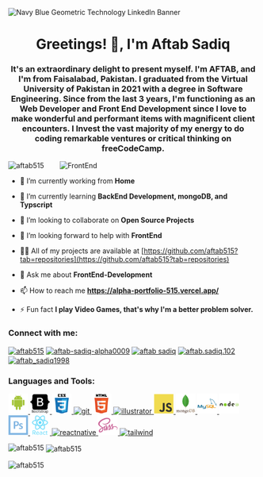 ![Navy Blue Geometric Technology LinkedIn Banner](https://user-images.githubusercontent.com/114320334/235852547-01301930-d9de-4f83-acc6-4d577f5c5d11.png)

<h1 align="center">Greetings! 👋, I'm Aftab Sadiq</h1>
<h3 align="center">It's an extraordinary delight to present myself. I'm AFTAB, and I'm from Faisalabad, Pakistan. I graduated from the Virtual University of Pakistan in 2021 with a degree in Software Engineering. Since from the last 3 years, I'm functioning as an Web Developer and Front End Development  since I love to make wonderful and performant items with magnificent client encounters. I Invest the vast majority of my energy to do coding remarkable ventures or critical thinking on freeCodeCamp.</h3>

<img align="right" alt="FrontEnd" width="400" src="https://globaleducation.s3.ap-south-1.amazonaws.com/globaledu/gif/front-end-development.gif">

<p align="left"> <img src="https://komarev.com/ghpvc/?username=aftab515&label=Profile%20views&color=0e75b6&style=flat" alt="aftab515" /> </p>

- 🔭 I’m currently working from **Home**

- 🌱 I’m currently learning **BackEnd Development, mongoDB, and Typscript**

- 👯 I’m looking to collaborate on **Open Source Projects**

- 🤝 I’m looking forward to help with **FrontEnd**

- 👨‍💻 All of my projects are available at [https://github.com/aftab515?tab=repositories](https://github.com/aftab515?tab=repositories)

- 💬 Ask me about **FrontEnd-Development**

- 📫 How to reach me **https://alpha-portfolio-515.vercel.app/**

- ⚡ Fun fact **I play Video Games, that's why I'm a better problem solver.**

<h3 align="left">Connect with me:</h3>
<p align="left">
<a href="https://codepen.io/aftab515" target="blank"><img align="center" src="https://raw.githubusercontent.com/rahuldkjain/github-profile-readme-generator/master/src/images/icons/Social/codepen.svg" alt="aftab515" height="30" width="40" /></a>
<a href="https://linkedin.com/in/aftab-sadiq-alpha0009" target="blank"><img align="center" src="https://raw.githubusercontent.com/rahuldkjain/github-profile-readme-generator/master/src/images/icons/Social/linked-in-alt.svg" alt="aftab-sadiq-alpha0009" height="30" width="40" /></a>
<a href="https://stackoverflow.com/users/aftab sadiq" target="blank"><img align="center" src="https://raw.githubusercontent.com/rahuldkjain/github-profile-readme-generator/master/src/images/icons/Social/stack-overflow.svg" alt="aftab sadiq" height="30" width="40" /></a>
<a href="https://fb.com/aftab.sadiq.102" target="blank"><img align="center" src="https://raw.githubusercontent.com/rahuldkjain/github-profile-readme-generator/master/src/images/icons/Social/facebook.svg" alt="aftab.sadiq.102" height="30" width="40" /></a>
<a href="https://instagram.com/aftab_sadiq1998" target="blank"><img align="center" src="https://raw.githubusercontent.com/rahuldkjain/github-profile-readme-generator/master/src/images/icons/Social/instagram.svg" alt="aftab_sadiq1998" height="30" width="40" /></a>
</p>

<h3 align="left">Languages and Tools:</h3>
<p align="left"> <a href="https://developer.android.com" target="_blank" rel="noreferrer"> <img src="https://raw.githubusercontent.com/devicons/devicon/master/icons/android/android-original-wordmark.svg" alt="android" width="40" height="40"/> </a> <a href="https://getbootstrap.com" target="_blank" rel="noreferrer"> <img src="https://raw.githubusercontent.com/devicons/devicon/master/icons/bootstrap/bootstrap-plain-wordmark.svg" alt="bootstrap" width="40" height="40"/> </a> <a href="https://www.w3schools.com/css/" target="_blank" rel="noreferrer"> <img src="https://raw.githubusercontent.com/devicons/devicon/master/icons/css3/css3-original-wordmark.svg" alt="css3" width="40" height="40"/> </a> <a href="https://git-scm.com/" target="_blank" rel="noreferrer"> <img src="https://www.vectorlogo.zone/logos/git-scm/git-scm-icon.svg" alt="git" width="40" height="40"/> </a> <a href="https://www.w3.org/html/" target="_blank" rel="noreferrer"> <img src="https://raw.githubusercontent.com/devicons/devicon/master/icons/html5/html5-original-wordmark.svg" alt="html5" width="40" height="40"/> </a> <a href="https://www.adobe.com/in/products/illustrator.html" target="_blank" rel="noreferrer"> <img src="https://www.vectorlogo.zone/logos/adobe_illustrator/adobe_illustrator-icon.svg" alt="illustrator" width="40" height="40"/> </a> <a href="https://developer.mozilla.org/en-US/docs/Web/JavaScript" target="_blank" rel="noreferrer"> <img src="https://raw.githubusercontent.com/devicons/devicon/master/icons/javascript/javascript-original.svg" alt="javascript" width="40" height="40"/> </a> <a href="https://www.mongodb.com/" target="_blank" rel="noreferrer"> <img src="https://raw.githubusercontent.com/devicons/devicon/master/icons/mongodb/mongodb-original-wordmark.svg" alt="mongodb" width="40" height="40"/> </a> <a href="https://www.mysql.com/" target="_blank" rel="noreferrer"> <img src="https://raw.githubusercontent.com/devicons/devicon/master/icons/mysql/mysql-original-wordmark.svg" alt="mysql" width="40" height="40"/> </a> <a href="https://nodejs.org" target="_blank" rel="noreferrer"> <img src="https://raw.githubusercontent.com/devicons/devicon/master/icons/nodejs/nodejs-original-wordmark.svg" alt="nodejs" width="40" height="40"/> </a> <a href="https://www.photoshop.com/en" target="_blank" rel="noreferrer"> <img src="https://raw.githubusercontent.com/devicons/devicon/master/icons/photoshop/photoshop-line.svg" alt="photoshop" width="40" height="40"/> </a> <a href="https://reactjs.org/" target="_blank" rel="noreferrer"> <img src="https://raw.githubusercontent.com/devicons/devicon/master/icons/react/react-original-wordmark.svg" alt="react" width="40" height="40"/> </a> <a href="https://reactnative.dev/" target="_blank" rel="noreferrer"> <img src="https://reactnative.dev/img/header_logo.svg" alt="reactnative" width="40" height="40"/> </a> <a href="https://sass-lang.com" target="_blank" rel="noreferrer"> <img src="https://raw.githubusercontent.com/devicons/devicon/master/icons/sass/sass-original.svg" alt="sass" width="40" height="40"/> </a> <a href="https://tailwindcss.com/" target="_blank" rel="noreferrer"> <img src="https://www.vectorlogo.zone/logos/tailwindcss/tailwindcss-icon.svg" alt="tailwind" width="40" height="40"/> </a> </p>

<p><img align="left" src="https://github-readme-stats.vercel.app/api/top-langs?username=aftab515&show_icons=true&locale=en&layout=compact" alt="aftab515" /></p>

<p>&nbsp;<img align="center" src="https://github-readme-stats.vercel.app/api?username=aftab515&show_icons=true&locale=en" alt="aftab515" /></p>

<p><img align="center" src="https://github-readme-streak-stats.herokuapp.com/?user=aftab515&" alt="aftab515" /></p>


